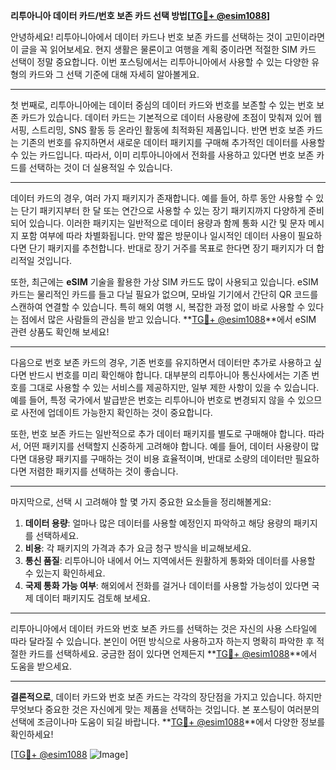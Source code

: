**리투아니아 데이터 카드/번호 보존 카드 선택 방법[[TG💪+ @esim1088](https://t.me/s/esim1088)]**

안녕하세요! 리투아니아에서 데이터 카드나 번호 보존 카드를 선택하는 것이 고민이라면 이 글을 꼭 읽어보세요. 현지 생활은 물론이고 여행을 계획 중이라면 적절한 SIM 카드 선택이 정말 중요합니다. 이번 포스팅에서는 리투아니아에서 사용할 수 있는 다양한 유형의 카드와 그 선택 기준에 대해 자세히 알아볼게요.

---

첫 번째로, 리투아니아에는 데이터 중심의 데이터 카드와 번호를 보존할 수 있는 번호 보존 카드가 있습니다. 데이터 카드는 기본적으로 데이터 사용량에 초점이 맞춰져 있어 웹 서핑, 스트리밍, SNS 활동 등 온라인 활동에 최적화된 제품입니다. 반면 번호 보존 카드는 기존의 번호를 유지하면서 새로운 데이터 패키지를 구매해 추가적인 데이터를 사용할 수 있는 카드입니다. 따라서, 이미 리투아니아에서 전화를 사용하고 있다면 번호 보존 카드를 선택하는 것이 더 실용적일 수 있습니다.

---

데이터 카드의 경우, 여러 가지 패키지가 존재합니다. 예를 들어, 하루 동안 사용할 수 있는 단기 패키지부터 한 달 또는 연간으로 사용할 수 있는 장기 패키지까지 다양하게 준비되어 있습니다. 이러한 패키지는 일반적으로 데이터 용량과 함께 통화 시간 및 문자 메시지 포함 여부에 따라 차별화됩니다. 만약 짧은 방문이나 일시적인 데이터 사용이 필요하다면 단기 패키지를 추천합니다. 반대로 장기 거주를 목표로 한다면 장기 패키지가 더 합리적일 것입니다.

또한, 최근에는 **eSIM** 기술을 활용한 가상 SIM 카드도 많이 사용되고 있습니다. eSIM 카드는 물리적인 카드를 들고 다닐 필요가 없으며, 모바일 기기에서 간단히 QR 코드를 스캔하여 연결할 수 있습니다. 특히 해외 여행 시, 복잡한 과정 없이 바로 사용할 수 있다는 점에서 많은 사람들의 관심을 받고 있습니다. **[TG💪+ @esim1088](https://t.me/s/esim1088)**에서 eSIM 관련 상품도 확인해 보세요!

---

다음으로 번호 보존 카드의 경우, 기존 번호를 유지하면서 데이터만 추가로 사용하고 싶다면 반드시 번호를 미리 확인해야 합니다. 대부분의 리투아니아 통신사에서는 기존 번호를 그대로 사용할 수 있는 서비스를 제공하지만, 일부 제한 사항이 있을 수 있습니다. 예를 들어, 특정 국가에서 발급받은 번호는 리투아니아 번호로 변경되지 않을 수 있으므로 사전에 업데이트 가능한지 확인하는 것이 중요합니다.

또한, 번호 보존 카드는 일반적으로 추가 데이터 패키지를 별도로 구매해야 합니다. 따라서, 어떤 패키지를 선택할지 신중하게 고려해야 합니다. 예를 들어, 데이터 사용량이 많다면 대용량 패키지를 구매하는 것이 비용 효율적이며, 반대로 소량의 데이터만 필요하다면 저렴한 패키지를 선택하는 것이 좋습니다.

---

마지막으로, 선택 시 고려해야 할 몇 가지 중요한 요소들을 정리해볼게요:
1. **데이터 용량**: 얼마나 많은 데이터를 사용할 예정인지 파악하고 해당 용량의 패키지를 선택하세요.
2. **비용**: 각 패키지의 가격과 추가 요금 청구 방식을 비교해보세요.
3. **통신 품질**: 리투아니아 내에서 어느 지역에서든 원활하게 통화와 데이터를 사용할 수 있는지 확인하세요.
4. **국제 통화 가능 여부**: 해외에서 전화를 걸거나 데이터를 사용할 가능성이 있다면 국제 데이터 패키지도 검토해 보세요.

---

리투아니아에서 데이터 카드와 번호 보존 카드를 선택하는 것은 자신의 사용 스타일에 따라 달라질 수 있습니다. 본인이 어떤 방식으로 사용하고자 하는지 명확히 파악한 후 적절한 카드를 선택하세요. 궁금한 점이 있다면 언제든지 **[TG💪+ @esim1088](https://t.me/s/esim1088)**에서 도움을 받으세요.

---

**결론적으로**, 데이터 카드와 번호 보존 카드는 각각의 장단점을 가지고 있습니다. 하지만 무엇보다 중요한 것은 자신에게 맞는 제품을 선택하는 것입니다. 본 포스팅이 여러분의 선택에 조금이나마 도움이 되길 바랍니다. **[TG💪+ @esim1088](https://t.me/s/esim1088)**에서 다양한 정보를 확인하세요!

[[TG💪+ @esim1088](https://t.me/s/esim1088) ![Image](https://i.postimg.cc/Y0z9fWf4/image.png)]